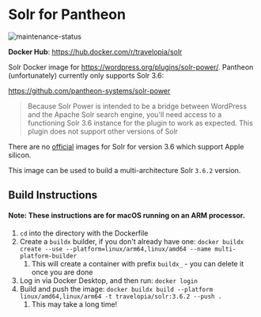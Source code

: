 # Solr for Pantheon

![maintenance-status](https://img.shields.io/badge/maintenance-actively--developed-brightgreen.svg)

**Docker Hub**: https://hub.docker.com/r/travelopia/solr

Solr Docker image for https://wordpress.org/plugins/solr-power/. Pantheon (unfortunately) currently only supports Solr 3.6:

https://github.com/pantheon-systems/solr-power

> Because Solr Power is intended to be a bridge between WordPress and the Apache Solr search engine, you'll need access to a functioning Solr 3.6 instance for the plugin to work as expected. This plugin does not support other versions of Solr

There are no [official](https://hub.docker.com/_/solr) images for Solr for version 3.6 which support Apple silicon.

This image can be used to build a multi-architecture Solr `3.6.2` version.

## Build Instructions

#### Note: These instructions are for macOS running on an ARM processor.

1. `cd` into the directory with the Dockerfile
2. Create a `buildx` builder, if you don't already have one: `docker buildx create --use --platform=linux/arm64,linux/amd64 --name multi-platform-builder`
   1. This will create a container with prefix `buildx_` - you can delete it once you are done
3. Log in via Docker Desktop, and then run: `docker login`
4. Build and push the image: `docker buildx build --platform linux/amd64,linux/arm64 -t travelopia/solr:3.6.2 --push .`
   1. This may take a long time!
